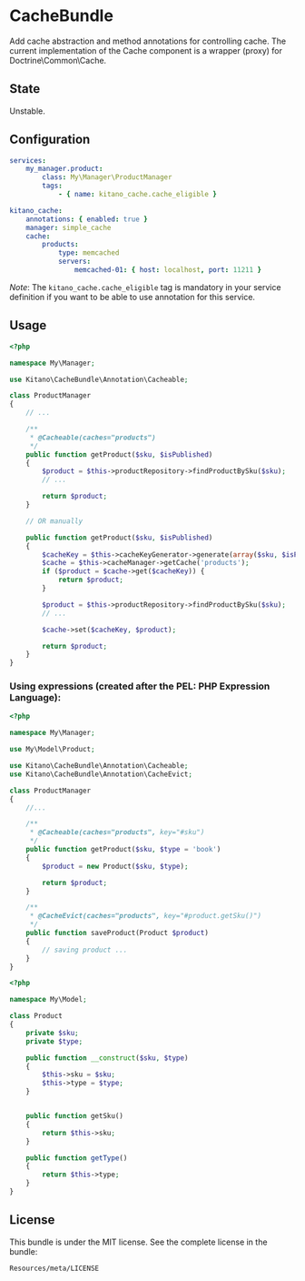 CacheBundle
===========

Add cache abstraction and method annotations for controlling cache.
The current implementation of the Cache component is a wrapper (proxy) for Doctrine\Common\Cache.


State
-----

Unstable.

Configuration
-------------

```YAML
services:
    my_manager.product:
        class: My\Manager\ProductManager
        tags:
            - { name: kitano_cache.cache_eligible }

kitano_cache:
    annotations: { enabled: true }
    manager: simple_cache
    cache:
        products:
            type: memcached
            servers:
                memcached-01: { host: localhost, port: 11211 }
```

*Note*: The `kitano_cache.cache_eligible` tag is mandatory in your service definition if you want to be able to use
 annotation for this service.

Usage
-----

```PHP
<?php

namespace My\Manager;

use Kitano\CacheBundle\Annotation\Cacheable;

class ProductManager
{
    // ...

    /**
     * @Cacheable(caches="products")
     */
    public function getProduct($sku, $isPublished)
    {
        $product = $this->productRepository->findProductBySku($sku);
        // ...

        return $product;
    }

    // OR manually

    public function getProduct($sku, $isPublished)
    {
        $cacheKey = $this->cacheKeyGenerator->generate(array($sku, $isPublished));
        $cache = $this->cacheManager->getCache('products');
        if ($product = $cache->get($cacheKey)) {
            return $product;
        }

        $product = $this->productRepository->findProductBySku($sku);
        // ...

        $cache->set($cacheKey, $product);

        return $product;
    }
}
```

### Using expressions (created after the PEL: PHP Expression Language):

```PHP
<?php

namespace My\Manager;

use My\Model\Product;

use Kitano\CacheBundle\Annotation\Cacheable;
use Kitano\CacheBundle\Annotation\CacheEvict;

class ProductManager
{
    //...

    /**
     * @Cacheable(caches="products", key="#sku")
     */
    public function getProduct($sku, $type = 'book')
    {
        $product = new Product($sku, $type);

        return $product;
    }

    /**
     * @CacheEvict(caches="products", key="#product.getSku()")
     */
    public function saveProduct(Product $product)
    {
        // saving product ...
    }
}
```

```PHP
<?php

namespace My\Model;

class Product
{
    private $sku;
    private $type;

    public function __construct($sku, $type)
    {
        $this->sku = $sku;
        $this->type = $type;
    }


    public function getSku()
    {
        return $this->sku;
    }

    public function getType()
    {
        return $this->type;
    }
}
```

License
-------

This bundle is under the MIT license. See the complete license in the bundle:

    Resources/meta/LICENSE